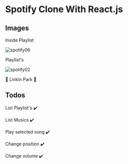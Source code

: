 # Spotify Clone With React.js

## Images

Inside Playlist

![spotify06](https://user-images.githubusercontent.com/50206533/61977914-1dcefa80-afc6-11e9-8134-1a3bbc51c463.png)

Playlist's

![spotify02](https://user-images.githubusercontent.com/50206533/61977892-0ee84800-afc6-11e9-86f4-d5366bf0c02b.png)

:metal: Linkin Park :metal:

## Todos

List Playlist's :heavy_check_mark:

List Musics :heavy_check_mark:

Play selected song :heavy_check_mark:

Change position :heavy_check_mark:

Change volume :heavy_check_mark:
